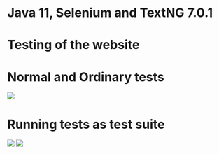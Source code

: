 # Java 11, Selenium and TextNG 7.0.1

# Testing of the  website
# Normal and  Ordinary tests
![]( https://pbs.twimg.com/media/FarnBLjXEAIStxl?format=png&name=900x900 )

# Running tests as test suite
![]( https://pbs.twimg.com/media/Fa03BnPWQAAvSeU?format=png&name=900x900  ) 
![]( https://pbs.twimg.com/media/Fa03DQ7XoAATTK1?format=png&name=900x900   )
